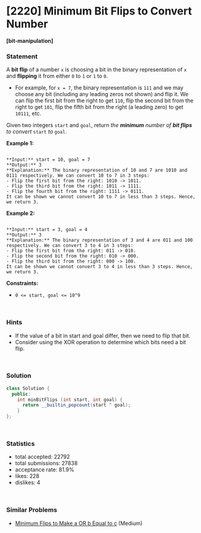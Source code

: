 # [2220] Minimum Bit Flips to Convert Number

**[bit-manipulation]**

### Statement

A **bit flip** of a number `x` is choosing a bit in the binary representation of `x` and **flipping** it from either `0` to `1` or `1` to `0`.

* For example, for `x = 7`, the binary representation is `111` and we may choose any bit (including any leading zeros not shown) and flip it. We can flip the first bit from the right to get `110`, flip the second bit from the right to get `101`, flip the fifth bit from the right (a leading zero) to get `10111`, etc.



Given two integers `start` and `goal`, return *the **minimum** number of **bit flips** to convert* `start` *to* `goal`.


**Example 1:**

```

**Input:** start = 10, goal = 7
**Output:** 3
**Explanation:** The binary representation of 10 and 7 are 1010 and 0111 respectively. We can convert 10 to 7 in 3 steps:
- Flip the first bit from the right: 1010 -> 1011.
- Flip the third bit from the right: 1011 -> 1111.
- Flip the fourth bit from the right: 1111 -> 0111.
It can be shown we cannot convert 10 to 7 in less than 3 steps. Hence, we return 3.
```

**Example 2:**

```

**Input:** start = 3, goal = 4
**Output:** 3
**Explanation:** The binary representation of 3 and 4 are 011 and 100 respectively. We can convert 3 to 4 in 3 steps:
- Flip the first bit from the right: 011 -> 010.
- Flip the second bit from the right: 010 -> 000.
- Flip the third bit from the right: 000 -> 100.
It can be shown we cannot convert 3 to 4 in less than 3 steps. Hence, we return 3.

```

**Constraints:**
* `0 <= start, goal <= 10^9`


<br>

### Hints

- If the value of a bit in start and goal differ, then we need to flip that bit.
- Consider using the XOR operation to determine which bits need a bit flip.

<br>

### Solution

```cpp
class Solution {
  public:
    int minBitFlips (int start, int goal) {
      return __builtin_popcount(start ^ goal);
    }
};
```

<br>

### Statistics

- total accepted: 22792
- total submissions: 27838
- acceptance rate: 81.9%
- likes: 228
- dislikes: 4

<br>

### Similar Problems

- [Minimum Flips to Make a OR b Equal to c](https://leetcode.com/problems/minimum-flips-to-make-a-or-b-equal-to-c) (Medium)
